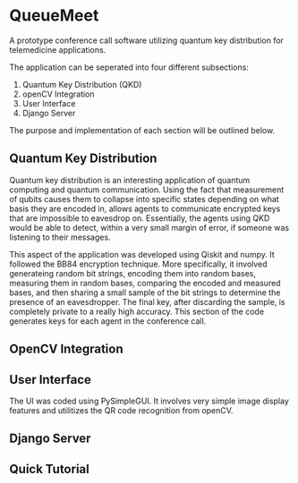 # QueueMeet

A prototype conference call software utilizing quantum key distribution for telemedicine applications.

The application can be seperated into four different subsections:
1. Quantum Key Distribution (QKD)
2. openCV Integration
3. User Interface
4. Django Server

The purpose and implementation of each section will be outlined below.

## Quantum Key Distribution
Quantum key distribution is an interesting application of quantum computing and quantum communication. Using the fact that measurement of qubits causes them to collapse into specific states depending on what basis they are encoded in, allows agents to communicate encrypted keys that are impossible to eavesdrop on. Essentially, the agents using QKD would be able to detect, within a very small margin of error, if someone was listening to their messages.

This aspect of the application was developed using Qiskit and numpy. It followed the BB84 encryption technique. More specifically, it involved generateing random bit strings, encoding them into random bases, measuring them in random bases, comparing the encoded and measured bases, and then sharing a small sample of the bit strings to determine the presence of an eavesdropper. The final key, after discarding the sample, is completely private to a really high accuracy. This section of the code generates keys for each agent in the conference call.

## OpenCV Integration

## User Interface
The UI was coded using PySimpleGUI. It involves very simple image display features and utilitizes the QR code recognition from openCV. 

## Django Server

## Quick Tutorial

